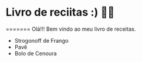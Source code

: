 # Livro de reciitas :) 👨‍🍳
=======
Olá!!! Bem vindo ao meu livro de receitas.
- Strogonoff de Frango
- Pavê 
- Bolo de Cenoura

